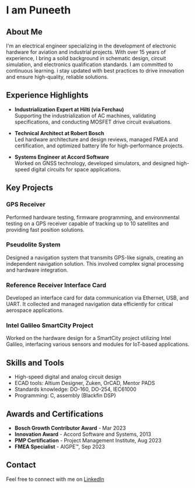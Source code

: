 # I am Puneeth
## About Me
I'm an electrical engineer specializing in the development of electronic hardware for aviation and industrial projects. With over 15 years of experience, I bring a solid background in schematic design, circuit simulation, and electronics qualification standards. I am committed to continuous learning. i stay updated with best practices to drive innovation and ensure high-quality, reliable solutions.

## Experience Highlights

- **Industrialization Expert at Hilti (via Ferchau)**  
  Supporting the industrialization of AC machines, validating specifications, and conducting MOSFET drive circuit evaluations.

- **Technical Architect at Robert Bosch**  
  Led hardware architecture and design reviews, managed FMEA and certification, and optimized battery life for high-performance projects.

- **Systems Engineer at Accord Software**  
  Worked on GNSS technology, developed simulators, and designed high-speed digital circuits for space applications.

## Key Projects

### GPS Receiver
Performed hardware testing, firmware programming, and environmental testing on a GPS receiver capable of tracking up to 10 satellites and providing fast position solutions.

### Pseudolite System
Designed a navigation system that transmits GPS-like signals, creating an independent navigation solution. This involved complex signal processing and hardware integration.

### Reference Receiver Interface Card
Developed an interface card for data communication via Ethernet, USB, and UART. It collected and managed navigation data efficiently for critical aerospace applications.

### Intel Galileo SmartCity Project
Worked on the hardware design for a SmartCity project utilizing Intel Galileo, interfacing various sensors and modules for IoT-based applications.

## Skills and Tools

- High-speed digital and analog circuit design
- ECAD tools: Altium Designer, Zuken, OrCAD, Mentor PADS
- Standards knowledge: DO-160, DO-254, IEC61000
- Programming: C, assembly (Blackfin DSP)

## Awards and Certifications

- **Bosch Growth Contributor Award** - Mar 2023
- **Innovation Award** - Accord Software and Systems, 2013
- **PMP Certification** - Project Management Institute, Aug 2023
- **FMEA Specialist** - AIGPE™, Sep 2023

## Contact

Feel free to connect with me on [LinkedIn](https://www.linkedin.com)
